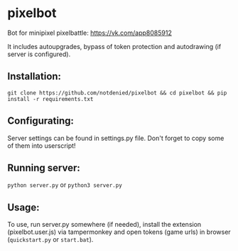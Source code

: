 # pixelbot
Bot for minipixel pixelbattle: https://vk.com/app8085912

It includes autoupgrades, bypass of token protection and autodrawing (if server is configured).

## Installation:

```
git clone https://github.com/notdenied/pixelbot && cd pixelbot && pip install -r requirements.txt
```

## Configurating:

Server settings can be found in settings.py file. Don't forget to copy some of them into userscript!

## Running server:

```python server.py``` or ```python3 server.py```

## Usage:

To use, run server.py somewhere (if needed), install the extension (pixelbot.user.js) via tampermonkey and open tokens (game urls) in browser (```quickstart.py``` or ```start.bat```).
